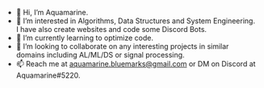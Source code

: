 - 👋 Hi, I’m Aquamarine.
- 👀 I’m interested in Algorithms, Data Structures and System Engineering. I have also create websites and code some Discord Bots.
- 🌱 I’m currently learning to optimize code.
- 💞️ I’m looking to collaborate on any interesting projects in similar domains including AL/ML/DS or signal processing.
- 📫 Reach me at aquamarine.bluemarks@gmail.com or DM on Discord at Aquamarine#5220.

<!---
Accio-Aquamarine/Accio-Aquamarine is a ✨ special ✨ repository because its `README.md` (this file) appears on your GitHub profile.
You can click the Preview link to take a look at your changes.
--->
